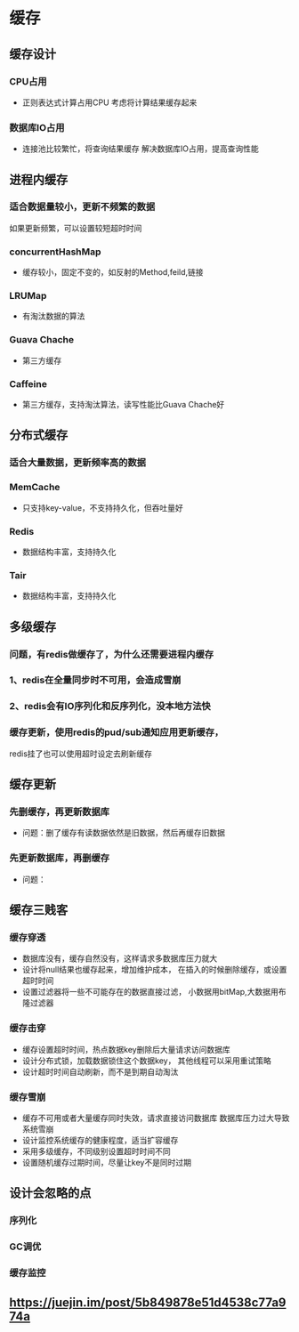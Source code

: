# 缓存

## 缓存设计

### CPU占用

- 正则表达式计算占用CPU
考虑将计算结果缓存起来

### 数据库IO占用

- 连接池比较繁忙，将查询结果缓存
解决数据库IO占用，提高查询性能

## 进程内缓存

### 适合数据量较小，更新不频繁的数据
如果更新频繁，可以设置较短超时时间

### concurrentHashMap

- 缓存较小，固定不变的，如反射的Method,feild,链接

### LRUMap

- 有淘汰数据的算法

### Guava Chache

- 第三方缓存

### Caffeine

- 第三方缓存，支持淘汰算法，读写性能比Guava Chache好

## 分布式缓存

### 适合大量数据，更新频率高的数据

### MemCache

- 只支持key-value，不支持持久化，但吞吐量好

### Redis

- 数据结构丰富，支持持久化

### Tair

- 数据结构丰富，支持持久化

## 多级缓存

### 问题，有redis做缓存了，为什么还需要进程内缓存

### 1、redis在全量同步时不可用，会造成雪崩

### 2、redis会有IO序列化和反序列化，没本地方法快

### 缓存更新，使用redis的pud/sub通知应用更新缓存，
redis挂了也可以使用超时设定去刷新缓存

## 缓存更新

### 先删缓存，再更新数据库

- 问题：删了缓存有读数据依然是旧数据，然后再缓存旧数据

### 先更新数据库，再删缓存

- 问题：

## 缓存三贱客

### 缓存穿透

- 数据库没有，缓存自然没有，这样请求多数据库压力就大
- 设计将null结果也缓存起来，增加维护成本，
在插入的时候删除缓存，或设置超时时间
- 设置过滤器将一些不可能存在的数据直接过滤，
小数据用bitMap,大数据用布隆过滤器

### 缓存击穿

- 缓存设置超时时间，热点数据key删除后大量请求访问数据库
- 设计分布式锁，加载数据锁住这个数据key，
其他线程可以采用重试策略
- 设计超时时间自动刷新，而不是到期自动淘汰

### 缓存雪崩

- 缓存不可用或者大量缓存同时失效，请求直接访问数据库
数据库压力过大导致系统雪崩
- 设计监控系统缓存的健康程度，适当扩容缓存
- 采用多级缓存，不同级别设置超时时间不同
- 设置随机缓存过期时间，尽量让key不是同时过期

## 设计会忽略的点

### 序列化

### GC调优

### 缓存监控

## https://juejin.im/post/5b849878e51d4538c77a974a


